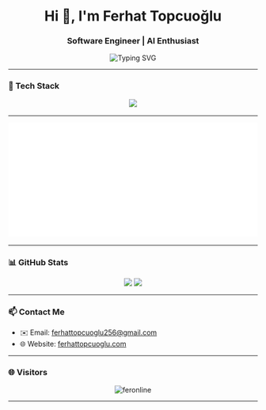 <h1 align="center">Hi 👋, I'm Ferhat Topcuoğlu</h1>
<h3 align="center">Software Engineer | AI Enthusiast</h3>

<p align="center">
  <img src="https://readme-typing-svg.demolab.com?font=Fira+Code&pause=1000&color=00FFAA&center=true&vCenter=true&width=435&lines=Software+Engineer;AI+and+ML+Enthusiast;Loves+clean+code+%26+creative+UIs" alt="Typing SVG" />
</p>

---

### 🧰 Tech Stack

<p align="center">
  <img src="https://skillicons.dev/icons?i=python,postgres,flask,tensorflow,pytorch" />
</p>

---

<img src="https://raw.githubusercontent.com/feronline/feronline/main/metrics.plugin.isocalendar.svg" alt="GitHub Calendar" />

---

### 📊 GitHub Stats

<p align="center">
  <img width="450" src="https://github-readme-stats.vercel.app/api?username=feronline&show_icons=true&theme=radical" />
  <img width="350" src="https://github-readme-stats.vercel.app/api/top-langs/?username=feronline&layout=compact&theme=radical" />
</p>

---


### 📫 Contact Me

- ✉️ Email: ferhattopcuoglu256@gmail.com 
- 🌐 Website: [ferhattopcuoglu.com](https://ferhattopcuoglu.com)

---
### 🌐 Visitors

<p align="center">
  <img src="https://komarev.com/ghpvc/?username=feronline&label=Profile+Views&color=0e75b6&style=flat" alt="feronline" />
</p>

---
